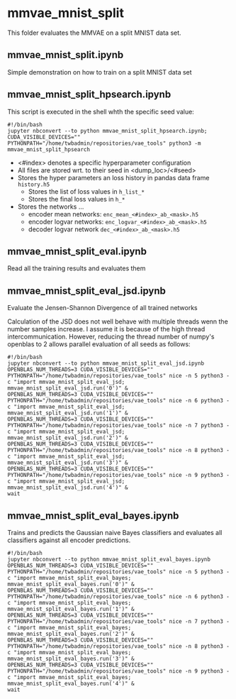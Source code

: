 # mmvae_mnist_split

This folder evaluates the MMVAE on a split MNIST data set.

## mmvae_mnist_split.ipynb

Simple demonstration on how to train on a split MNIST data set

## mmvae_mnist_split_hpsearch.ipynb

This script is executed in the shell whth the specific seed value:

```
#!/bin/bash
jupyter nbconvert --to python mmvae_mnist_split_hpsearch.ipynb;
CUDA_VISIBLE_DEVICES="" PYTHONPATH="/home/twbadmin/repositories/vae_tools" python3 -m mmvae_mnist_split_hpsearch
```

- <#index> denotes a specific hyperparameter configuration
- All files are stored wrt. to their seed in <dump_loc>/<#seed>
- Stores the hyper parameters an loss history in pandas data frame `history.h5`
    - Stores the list of loss values in `h_list_*`
    - Stores the final loss values in `h_*`
- Stores the networks ...
    - encoder mean networks: `enc_mean_<#index>_ab_<mask>.h5`
    - encoder logvar networks: `enc_logvar_<#index>_ab_<mask>.h5`
    - decoder logvar network `dec_<#index>_ab_<mask>.h5`

## mmvae_mnist_split_eval.ipynb

Read all the training results and evaluates them

## mmvae_mnist_split_eval_jsd.ipynb

Evaluate the Jensen-Shannon Divergence of all trained networks

Calculation of the JSD does not well behave with multiple threads wenn the number samples increase. I assume it is because of the high thread intercommunication.
However, reducing the thread number of numpy's openblas to 2 allows parallel evaluation of all seeds as follows:
```
#!/bin/bash
jupyter nbconvert --to python mmvae_mnist_split_eval_jsd.ipynb
OPENBLAS_NUM_THREADS=3 CUDA_VISIBLE_DEVICES=""  PYTHONPATH="/home/twbadmin/repositories/vae_tools" nice -n 5 python3 -c "import mmvae_mnist_split_eval_jsd; mmvae_mnist_split_eval_jsd.run('0')" &
OPENBLAS_NUM_THREADS=3 CUDA_VISIBLE_DEVICES=""  PYTHONPATH="/home/twbadmin/repositories/vae_tools" nice -n 6 python3 -c "import mmvae_mnist_split_eval_jsd; mmvae_mnist_split_eval_jsd.run('1')" &
OPENBLAS_NUM_THREADS=3 CUDA_VISIBLE_DEVICES=""  PYTHONPATH="/home/twbadmin/repositories/vae_tools" nice -n 7 python3 -c "import mmvae_mnist_split_eval_jsd; mmvae_mnist_split_eval_jsd.run('2')" &
OPENBLAS_NUM_THREADS=3 CUDA_VISIBLE_DEVICES=""  PYTHONPATH="/home/twbadmin/repositories/vae_tools" nice -n 8 python3 -c "import mmvae_mnist_split_eval_jsd; mmvae_mnist_split_eval_jsd.run('3')" &
OPENBLAS_NUM_THREADS=3 CUDA_VISIBLE_DEVICES=""  PYTHONPATH="/home/twbadmin/repositories/vae_tools" nice -n 9 python3 -c "import mmvae_mnist_split_eval_jsd; mmvae_mnist_split_eval_jsd.run('4')" &
wait
```


## mmvae_mnist_split_eval_bayes.ipynb

Trains and predicts the Gaussian naive Bayes classifiers and evaluates all classifiers against all encoder predictions.

```
#!/bin/bash
jupyter nbconvert --to python mmvae_mnist_split_eval_bayes.ipynb
OPENBLAS_NUM_THREADS=3 CUDA_VISIBLE_DEVICES=""  PYTHONPATH="/home/twbadmin/repositories/vae_tools" nice -n 5 python3 -c "import mmvae_mnist_split_eval_bayes; mmvae_mnist_split_eval_bayes.run('0')" &
OPENBLAS_NUM_THREADS=3 CUDA_VISIBLE_DEVICES=""  PYTHONPATH="/home/twbadmin/repositories/vae_tools" nice -n 6 python3 -c "import mmvae_mnist_split_eval_bayes; mmvae_mnist_split_eval_bayes.run('1')" &
OPENBLAS_NUM_THREADS=3 CUDA_VISIBLE_DEVICES=""  PYTHONPATH="/home/twbadmin/repositories/vae_tools" nice -n 7 python3 -c "import mmvae_mnist_split_eval_bayes; mmvae_mnist_split_eval_bayes.run('2')" &
OPENBLAS_NUM_THREADS=3 CUDA_VISIBLE_DEVICES=""  PYTHONPATH="/home/twbadmin/repositories/vae_tools" nice -n 8 python3 -c "import mmvae_mnist_split_eval_bayes; mmvae_mnist_split_eval_bayes.run('3')" &
OPENBLAS_NUM_THREADS=3 CUDA_VISIBLE_DEVICES=""  PYTHONPATH="/home/twbadmin/repositories/vae_tools" nice -n 9 python3 -c "import mmvae_mnist_split_eval_bayes; mmvae_mnist_split_eval_bayes.run('4')" &
wait
```
